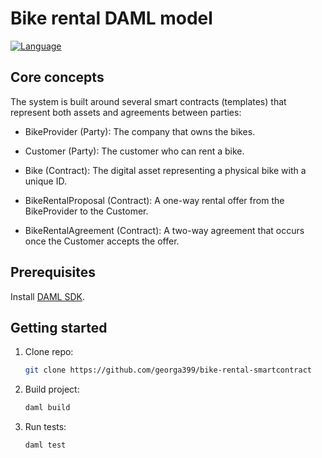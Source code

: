 # Bike rental DAML model


[![Language](https://img.shields.io/badge/Language-DAML-blueviolet)](https://daml.com)

## Core concepts

The system is built around several smart contracts (templates) that represent both assets and agreements between parties:

- BikeProvider (Party): The company that owns the bikes.

- Customer (Party): The customer who can rent a bike.

- Bike (Contract): The digital asset representing a physical bike with a unique ID.

- BikeRentalProposal (Contract): A one-way rental offer from the BikeProvider to the Customer.

- BikeRentalAgreement (Contract): A two-way agreement that occurs once the Customer accepts the offer.

## Prerequisites
Install [DAML SDK](https://docs.daml.com/getting-started/installation.html).

## Getting started
1. Clone repo:
    ```sh
    git clone https://github.com/georga399/bike-rental-smartcontract
    ```

2. Build project:
    ```sh
    daml build
    ```

3. Run tests:
     ```sh
    daml test
    ```
